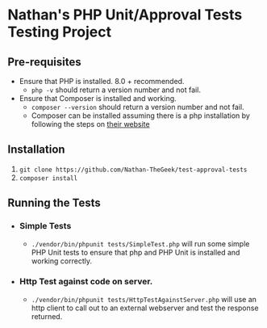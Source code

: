 # Nathan's PHP Unit/Approval Tests Testing Project

## Pre-requisites
- Ensure that PHP is installed. 8.0 + recommended.
   - ```php -v``` should return a version number and not fail.
- Ensure that Composer is installed and working. 
   - ```composer --version``` should return a version number and not fail.
   - Composer can be installed assuming there is a php installation by following the steps on [their website](https://getcomposer.org/download/)

## Installation
1. ```git clone https://github.com/Nathan-TheGeek/test-approval-tests```
2. ```composer install```

## Running the Tests
- ### Simple Tests 
   - ```./vendor/bin/phpunit tests/SimpleTest.php``` will run some simple PHP Unit tests to ensure that php and PHP Unit is installed and working correctly. 
- ### Http Test against code on server.
   - ```./vendor/bin/phpunit tests/HttpTestAgainstServer.php``` will use an http client to call out to an external webserver and test the response returned.